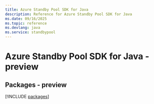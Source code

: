 ```yaml
---
title: Azure Standby Pool SDK for Java
description: Reference for Azure Standby Pool SDK for Java
ms.date: 09/16/2025
ms.topic: reference
ms.devlang: java
ms.service: standbypool
---
```

# Azure Standby Pool SDK for Java - preview
## Packages - preview
[!INCLUDE [packages](standby-pool-index.md)]